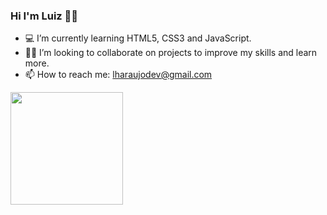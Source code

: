 ### Hi I'm Luiz 👋🏼

- 💻 I’m currently learning HTML5, CSS3 and JavaScript.
- 🤝🏼 I’m looking to collaborate on projects to improve my skills and learn more.
- 📫 How to reach me: lharaujodev@gmail.com

<div>
  <a href= "https://github.com/luiz-araujjo">
  <img height= "180em" src="https://github-readme-stats.vercel.app/api/top-langs/?username=luiz-araujjo&layout=compact"/>  
</div>
